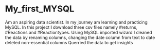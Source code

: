 # My_first_MYSQL
Am an aspiring data scientist. In my journey am learning and practicing MySQL.
In this project I download three csv files namely #returns, #Reactions and #Reactiontypes.
Using MySQL imported wizard 
I cleaned the data by renaming columns, changing the date column from text to date
deleted non-essential columns
Querried the data to get insights
